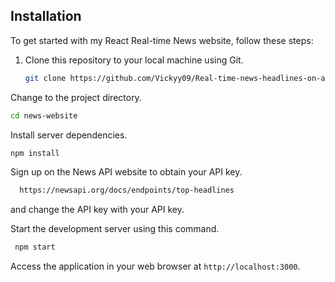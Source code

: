 ## Installation
To get started with my React Real-time News website, follow these steps:

1. Clone this repository to your local machine using Git.
     ```bash
   git clone https://github.com/Vickyy09/Real-time-news-headlines-on-a-news-website.git
   ```
Change to the project directory.
   ```bash
   cd news-website
   ```

Install server dependencies.
   ```bash
   npm install
   ```
Sign up on the News API website to obtain your API key.
   ```bash
     https://newsapi.org/docs/endpoints/top-headlines 
   ```
and change the API key with your API key.

Start the development server using this command.

  ```bash
   npm start
   ```
Access the application in your web browser at `http://localhost:3000`.
